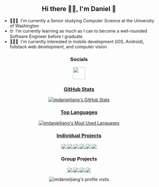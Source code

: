 <!--INTRODUCTION-->
<h2 align="center">
    Hi there 👋🏻, I'm Daniel 🥳
</h2>

<ul>
    <li>👨🏻‍🎓 &nbsp;I'm currently a Senior studying Computer Science at the University of Washington</li>
    <li>🤓 &nbsp;I'm currently learning as much as I can to become a well-rounded Software Engineer before I graduate</li>
    <li>👨🏻‍💻 &nbsp;I'm currently interested in mobile development (iOS, Android), fullstack web development, and computer vision</li>
</ul>

<!--CONNECTIONS-->

<h3 align="center">
    Socials
</h3>
<p align="center">
    <a href="https://www.linkedin.com/in/imdanieljiang">
        <img height="40" src="https://user-images.githubusercontent.com/83325543/148614228-01f1771c-3dd3-4e2f-8c86-d3e486b4d4d7.png"
    </a>
</p>
<!--https://commons.wikimedia.org/wiki/File:LinkedIn_icon.svg-->

<!--LANGUAGES AND TOOLS-->
<!--
<h3 align="center">
    Languages and Tools
</h3>

<p align="center">
    <img height="40" href="javascript:void(0)" src="https://user-images.githubusercontent.com/83325543/142748072-2e650025-baaa-4f55-8610-d5d63bdfcb0e.png"/>
</p>
-->

<!--GITHUB STATS-->
<h3 align="center">
    GitHub Stats
</h3>

<p align="center">
    <img alt="imdanieljiang's GitHub Stats" src="https://github-readme-stats.vercel.app/api?username=imdanieljiang&hide_border=true&show_icons=true&count_private=true&include_all_commits=true&theme=dracula"/>
</p>

<!--TOP LANGUAGES-->
<h3 align="center">
    Top Languages
</h3>

<p align="center">
    <img alt="imdanieljiang's Most Used Languages" src="https://github-readme-stats.vercel.app/api/top-langs/?username=imdanieljiang&hide_border=true&theme=dracula&langs_count=10"/>
</p>

<!--PROJECTS-->
<h3 align="center">
    Individual Projects
</h3>

<p align="center">
    <a href="https://github.com/imdanieljiang/PythonBot">
        <img align="center" src="https://github-readme-stats.vercel.app/api/pin/?username=imdanieljiang&repo=PythonBot&hide_border=true&theme=dracula"/>
    </a>
    <a href="https://github.com/imdanieljiang/Glitter">
        <img align="center" src="https://github-readme-stats.vercel.app/api/pin/?username=imdanieljiang&repo=Glitter&hide_border=true&theme=dracula"/>
    </a>
    <a href="https://github.com/imdanieljiang/iOSTwitterClone">
        <img align="center" src="https://github-readme-stats.vercel.app/api/pin/?username=imdanieljiang&repo=iOSTwitterClone&hide_border=true&theme=dracula"/>
    </a>
    <a href="https://github.com/imdanieljiang/FlixMovieApp">
        <img align="center" src="https://github-readme-stats.vercel.app/api/pin/?username=imdanieljiang&repo=FlixMovieApp&hide_border=true&theme=dracula"/>
    </a>
    <a href="https://github.com/imdanieljiang/Eggcellent">
        <img align="center" src="https://github-readme-stats.vercel.app/api/pin/?username=imdanieljiang&repo=Eggcellent&hide_border=true&theme=dracula"/>
    </a>
    <a href="https://github.com/imdanieljiang/IntelligentVoiceAssistant">
        <img align="center" src="https://github-readme-stats.vercel.app/api/pin/?username=imdanieljiang&repo=IntelligentVoiceAssistant&hide_border=true&theme=dracula"/>
    </a>
</p>

<h3 align="center">
    Group Projects
</h3>

<p align="center">
    <a href="https://github.com/apotafiy/sigma-grind">
        <img align="center" src="https://github-readme-stats.vercel.app/api/pin/?username=apotafiy&repo=sigma-grind&hide_border=true&theme=dracula"/>
    </a>
    <a href="https://github.com/austnaa/AmazingTriviaMaze">
        <img align="center" src="https://github-readme-stats.vercel.app/api/pin/?username=austnaa&repo=AmazingTriviaMaze&hide_border=true&theme=dracula"/>
    </a>
    <a href="https://github.com/huskiicoder/HOWLR-Client-Side">
        <img align="center" src="https://github-readme-stats.vercel.app/api/pin/?username=huskiicoder&repo=HOWLR-Client-Side&hide_border=true&theme=dracula"/>
    </a>
    <a href="https://github.com/huskiicoder/HOWLR-Server-Side">
        <img align="center" src="https://github-readme-stats.vercel.app/api/pin/?username=huskiicoder&repo=HOWLR-Server-Side&hide_border=true&theme=dracula"/>
    </a>
</p>

<p align="center">
    <img src="https://komarev.com/ghpvc/?username=imdanieljiang&color=red" alt="imdanieljiang's profile visits"/>
</p>

[comment]: https://github.com/anuraghazra/github-readme-stats
